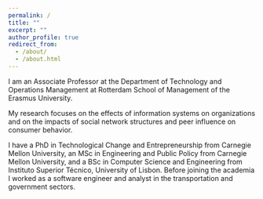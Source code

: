 ```yaml
---
permalink: /
title: ""
excerpt: ""
author_profile: true
redirect_from: 
  - /about/
  - /about.html
---
```



I am an Associate Professor at the Department of Technology and
Operations Management at Rotterdam School of Management of the Erasmus
University.

My research focuses on the effects of information systems on
organizations and on the impacts of social network structures and peer
influence on consumer behavior.

I have a PhD in Technological Change and Entrepreneurship from
Carnegie Mellon University, an MSc in Engineering and Public Policy
from Carnegie Mellon University, and a BSc in Computer Science and
Engineering from Instituto Superior Técnico, University of Lisbon.
Before joining the academia I worked as a software engineer and
analyst in the transportation and government sectors.
